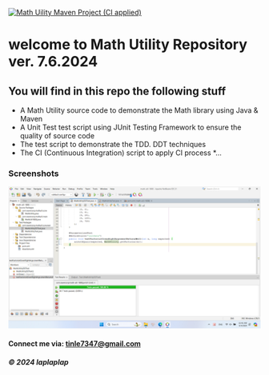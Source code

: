 [![Math Uility Maven Project (CI applied)](https://github.com/lap03/math-util-1808/actions/workflows/ci_script.yml/badge.svg)](https://github.com/lap03/math-util-1808/actions/workflows/ci_script.yml)



# welcome to Math Utility Repository ver. 7.6.2024

## You will find in this repo the following stuff

* A Math Utility source code to demonstrate the Math library using Java & Maven
* A Unit Test test script using JUnit Testing Framework to ensure the quality of source code
* The test script to demonstrate the TDD. DDT techniques
* The CI (Continuous Integration) script to apply CI process
*...

### Screenshots
![Srouce code and Unit Test](https://github.com/lap03/math-util-1808/blob/main/screenshots/SourceCodeAndUnitTest.png)

#### Connect me via: tinle7347@gmail.com

##### &#169; 2024 laplaplap